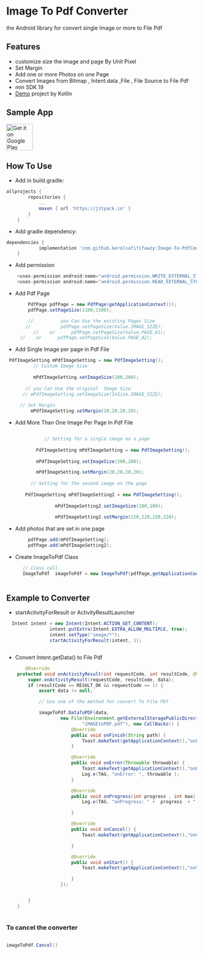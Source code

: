 # Image To Pdf Converter
the Android library for convert single Image or more to File Pdf

## Features

- customize size the image and page By Unit Pixel 
- Set Margin 
- Add one or more  Photos on one Page
- Convert Images from  Bitmap , Intent.data ,File , File Source to File Pdf
- min SDK 19
- [Demo](https://github.com/kerolsafififawzy/Image-To-Pdf-Kotlin) project by Kotlin


## Sample App

[<img src="https://play.google.com/intl/en_us/badges/images/generic/en-play-badge.png"
     alt="Get it on Google Play"
     height="70">](https://play.google.com/store/apps/details?id=com.kerols.imagetopdf)

## How To Use

- Add in build.gradle:
```gradle
allprojects {
		repositories {
			...
			maven { url 'https://jitpack.io' }
		}
	}


```
- Add gradle dependency:
```gradle
dependencies {
		    implementation 'com.github.kerolsafififawzy:Image-To-PdfConverter:1.0.2'
	}
```
- Add permission
```gradle
    <uses-permission android:name="android.permission.WRITE_EXTERNAL_STORAGE"/>
    <uses-permission android:name="android.permission.READ_EXTERNAL_STORAGE"/>
```


- Add Pdf Page
```java
        PdfPage pdfPage = new PdfPage(getApplicationContext());
        pdfPage.setPageSize(1100,1100);

	    //          you Can Use the existing Pages Size
	   //           pdfPage.setPageSize(Value.IMAGE_SIZE);
          //    or      pdfPage.setPageSize(Value.PAGE_A1);
	 //    or      pdfPage.setPageSize(Value.PAGE_A2);

```

- Add Single Image per page in Pdf File
```java
 PdfImageSetting mPdfImageSetting = new PdfImageSetting();
          // Custom Image Size
	  
          mPdfImageSetting.setImageSize(200,200);
	  
	   // you Can Use the original  Image Size
	  // mPdfImageSetting.setImageSize(InSize.IMAGE_SIZE);
	 
	 // Set Margin
         mPdfImageSetting.setMargin(20,20,20,20);
```
- Add More Than One Image Per Page In Pdf File
```java

              // Setting for a single image on a page
	      
           PdfImageSetting mPdfImageSetting = new PdfImageSetting();
   
           mPdfImageSetting.setImageSize(200,200);

           mPdfImageSetting.setMargin(20,20,20,20);
	   
	     // Setting for the second image on the page
	     
	   PdfImageSetting mPdfImageSetting2 = new PdfImageSetting();
   
                  mPdfImageSetting2.setImageSize(100,100);
		  
                  mPdfImageSetting2.setMargin(220,220,220,220);
```

- Add photos that are set in one page

```java
        pdfPage.add(mPdfImageSetting);
        pdfPage.add(mPdfImageSetting2);
```
- Create ImageToPdf Class
```java
      // class call
      ImageToPdf  imageToPdf = new ImageToPdf(pdfPage,getApplicationContext());
      
```

## Example to Converter

- startActivityForResult or ActivityResultLauncher<Intent>

```java
  Intent intent = new Intent(Intent.ACTION_GET_CONTENT);
                intent.putExtra(Intent.EXTRA_ALLOW_MULTIPLE, true);
                intent.setType("image/*");
                startActivityForResult(intent, 1);



```
- Convert Intent.getData() to File Pdf
```java
       @Override
    protected void onActivityResult(int requestCode, int resultCode, @Nullable Intent data) {
        super.onActivityResult(requestCode, resultCode, data);
        if (resultCode == RESULT_OK && requestCode == 1) {
            assert data != null;

            // Use one of the method for convert To File PDf

            imageToPdf.DataToPDF(data,
                    new File(Environment.getExternalStoragePublicDirectory(Environment.DIRECTORY_DOCUMENTS),
                            "iMAGEtoPDF.pdf"), new CallBacks() {
                        @Override
                        public void onFinish(String path) {
                            Toast.makeText(getApplicationContext(),"onFinish",Toast.LENGTH_SHORT).show();
                        }

                        @Override
                        public void onError(Throwable throwable) {
                            Toast.makeText(getApplicationContext(),"onError",Toast.LENGTH_SHORT).show();
                            Log.e(TAG, "onError: ", throwable );
                        }

                        @Override
                        public void onProgress(int progress , int max) {
                            Log.e(TAG, "onProgress: " +  progress  + "  " +  max );

                        }

                        @Override
                        public void onCancel() {
                            Toast.makeText(getApplicationContext(),"onCancel",Toast.LENGTH_SHORT).show();

                        }

                        @Override
                        public void onStart() {
                            Toast.makeText(getApplicationContext(),"onStart",Toast.LENGTH_SHORT).show();

                        }
                    });


        }
    }
      
```

### To cancel the converter
``` java

imageToPdf.Cancel()

```




